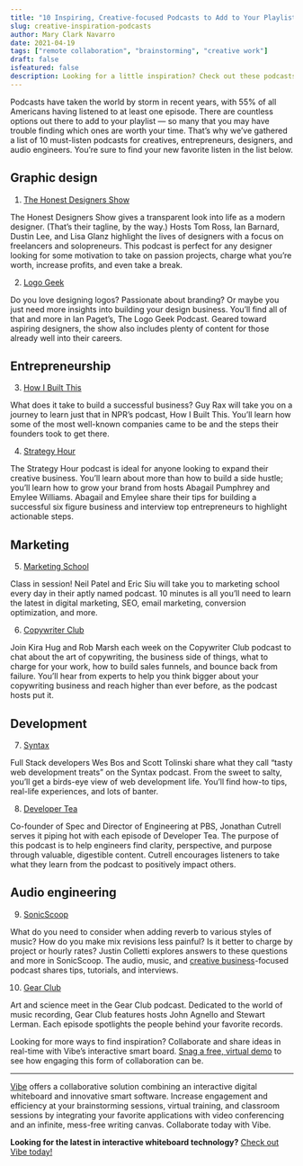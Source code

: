 ```yaml
---
title: "10 Inspiring, Creative-focused Podcasts to Add to Your Playlist"
slug: creative-inspiration-podcasts
author: Mary Clark Navarro
date: 2021-04-19
tags: ["remote collaboration", "brainstorming", "creative work"]
draft: false
isfeatured: false
description: Looking for a little inspiration? Check out these podcasts for a burst of creativity.
---
```




Podcasts have taken the world by storm in recent years, with 55% of all Americans having listened to at least one episode. There are countless options out there to add to your playlist — so many that you may have trouble finding which ones are worth your time. That’s why we’ve gathered a list of 10 must-listen podcasts for creatives, entrepreneurs, designers, and audio engineers. You’re sure to find your new favorite listen in the list below.


## Graphic design
1. [The Honest Designers Show](https://www.honestdesigners.com/) 

The Honest Designers Show gives a transparent look into life as a modern designer. (That’s their tagline, by the way.) Hosts Tom Ross, Ian Barnard, Dustin Lee, and Lisa Glanz highlight the lives of designers with a focus on freelancers and solopreneurs. This podcast is perfect for any designer looking for some motivation to take on passion projects, charge what you’re worth, increase profits, and even take a break. 


2. [Logo Geek](https://logogeek.uk/podcast/) 

Do you love designing logos? Passionate about branding? Or maybe you just need more insights into building your design business. You’ll find all of that and more in Ian Paget’s, The Logo Geek Podcast. Geared toward aspiring designers, the show also includes plenty of content for those already well into their careers.


## Entrepreneurship
3. [How I Built This](https://www.npr.org/podcasts/510313/how-i-built-this)

What does it take to build a successful business? Guy Rax will take you on a journey to learn just that in NPR’s podcast, How I Built This. You’ll learn how some of the most well-known companies came to be and the steps their founders took to get there.


4. [Strategy Hour](https://bossproject.com/podcast-directory)

The Strategy Hour podcast is ideal for anyone looking to expand their creative business. You’ll learn about more than how to build a side hustle; you’ll learn how to grow your brand from hosts Abagail Pumphrey and Emylee Williams. Abagail and Emylee share their tips for building a successful six figure business and interview top entrepreneurs to highlight actionable steps. 


## Marketing
5. [Marketing School](https://marketingschool.io/)

Class in session! Neil Patel and Eric Siu will take you to marketing school every day in their aptly named podcast. 10 minutes is all you’ll need to learn the latest in digital marketing, SEO, email marketing, conversion optimization, and more.


6. [Copywriter Club](https://thecopywriterclub.com/)

Join Kira Hug and Rob Marsh each week on the Copywriter Club podcast to chat about the art of copywriting, the business side of things, what to charge for your work, how to build sales funnels, and bounce back from failure. You’ll hear from experts to help you think bigger about your copywriting business and reach higher than ever before, as the podcast hosts put it.


## Development
7. [Syntax](https://syntax.fm/) 

Full Stack developers Wes Bos and Scott Tolinski share what they call “tasty web development treats” on the Syntax podcast. From the sweet to salty, you’ll get a birds-eye view of web development life. You’ll find how-to tips, real-life experiences, and lots of banter.


8. [Developer Tea](https://developertea.com/)

Co-founder of Spec and Director of Engineering at PBS, Jonathan Cutrell serves it piping hot with each episode of Developer Tea. The purpose of this podcast is to help engineers find clarity, perspective, and purpose through valuable, digestible content. Cutrell encourages listeners to take what they learn from the podcast to positively impact others. 


## Audio engineering
9. [SonicScoop](https://sonicscoop.com/category/podcast/)

What do you need to consider when adding reverb to various styles of music? How do you make mix revisions less painful? Is it better to charge by project or hourly rates? Justin Colletti explores answers to these questions and more in SonicScoop. The audio, music, and [creative business](https://vibe.us/blog/how-the-right-work-space-can-spark-creativity/)-focused podcast shares tips, tutorials, and interviews.


10. [Gear Club](https://www.gear-club.net/)

Art and science meet in the Gear Club podcast. Dedicated to the world of music recording, Gear Club features hosts John Agnello and Stewart Lerman. Each episode spotlights the people behind your favorite records.

Looking for more ways to find inspiration? Collaborate and share ideas in real-time with Vibe’s interactive smart board. [Snag a free, virtual demo](https://vibe.us/demo/) to see how engaging this form of collaboration can be.



----------

[Vibe](https://vibe.us/) offers a collaborative solution combining an interactive digital whiteboard and innovative smart software. Increase engagement and efficiency at your brainstorming sessions, virtual training, and classroom sessions by integrating your favorite applications with video conferencing and an infinite, mess-free writing canvas. Collaborate today with Vibe.

**Looking for the latest in interactive whiteboard technology?** [Check out Vibe today!](https://vibe.us/order/)
